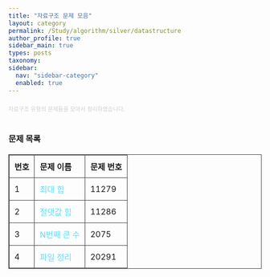 ```yaml
---
title: "자료구조 문제 모음"
layout: category
permalink: /Study/algorithm/silver/datastructure
author_profile: true
sidebar_main: true
types: posts
taxonomy:
sidebar:
  nav: "sidebar-category"
  enabled: true
---
```


<div style="text-align: left; margin-top: 20px; font-size: 80%; color: #cfcfcf;">
  자료구조 유형의 문제들을 모아서 정리하였습니다.
</div>

<br/>

### 문제 목록

| 번호 | 문제 이름           | 문제 번호 |
|------|--------------------|-----------|
| 1    | <a href="/Study/algorithm/silver/11279">최대 힙</a>     | 11279    |
| 2    | <a href="/Study/algorithm/silver/11286">절댓값 힙</a>   | 11286    |
| 3    | <a href="/Study/algorithm/silver/2075">N번째 큰 수</a>  | 2075     |
| 4    | <a href="/Study/algorithm/silver/20291">파일 정리</a>   | 20291    |

<br/>

<style>
table {
  width: 100%;
  border-collapse: collapse;
  margin: 20px 0;
}
table, th, td {
  border: 1px solid #444;
}
th, td {
  padding: 10px;
  text-align: left;
}
a {
  color: #61dafb;
  text-decoration: none;
}
a:hover {
  text-decoration: underline;
}
</style>
